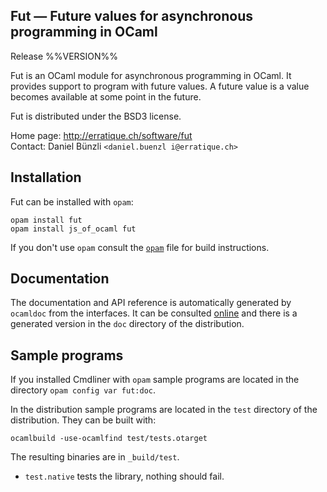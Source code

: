 Fut — Future values for asynchronous programming in OCaml
-------------------------------------------------------------------------------
Release %%VERSION%%

Fut is an OCaml module for asynchronous programming in OCaml. It
provides support to program with future values. A future value is a
value becomes available at some point in the future.

Fut is distributed under the BSD3 license. 

Home page: http://erratique.ch/software/fut    
Contact: Daniel Bünzli `<daniel.buenzl i@erratique.ch>`


## Installation

Fut can be installed with `opam`:

    opam install fut
    opam install js_of_ocaml fut

If you don't use `opam` consult the [`opam`](opam) file for build
instructions.


## Documentation

The documentation and API reference is automatically generated by
`ocamldoc` from the interfaces. It can be consulted [online][3]
and there is a generated version in the `doc` directory of the 
distribution. 

[3]: http://erratique.ch/software/fut/doc/Fut


## Sample programs

If you installed Cmdliner with `opam` sample programs are located in
the directory `opam config var fut:doc`. 

In the distribution sample programs are located in the `test`
directory of the distribution. They can be built with:

    ocamlbuild -use-ocamlfind test/tests.otarget

The resulting binaries are in `_build/test`.

- `test.native` tests the library, nothing should fail.
